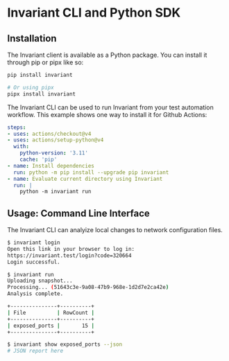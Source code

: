 # Invariant CLI and Python SDK

## Installation

The Invariant client is available as a Python package. You can install it through pip or pipx like so:

```bash
pip install invariant

# Or using pipx
pipx install invariant
```

The Invariant CLI can be used to run Invariant from your test automation workflow. This example shows one way to install it for Github Actions:

```yaml
steps:
- uses: actions/checkout@v4
- uses: actions/setup-python@v4
  with:
    python-version: '3.11'
    cache: 'pip'
- name: Install dependencies
  run: python -m pip install --upgrade pip invariant
- name: Evaluate current directory using Invariant
  run: |
    python -m invariant run
```

## Usage: Command Line Interface

The Invariant CLI can analyize local changes to network configuration files.

```bash
$ invariant login
Open this link in your browser to log in:
https://invariant.test/login?code=320664
Login successful.

$ invariant run
Uploading snapshot...
Processing... (51643c3e-9a08-47b9-968e-1d2d7e2ca42e)
Analysis complete.

+---------------+----------+
| File          | RowCount |
+---------------+----------+
| exposed_ports |       15 |
+---------------+----------+

$ invariant show exposed_ports --json
# JSON report here
```

